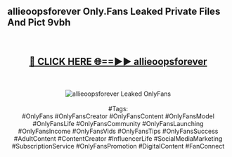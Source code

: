 <h2>allieoopsforever Only.Fans Leaked Private Files And Pict 9vbh</h2>
<br>
<div align="center">
<h2><a href="https://mediafiles.top/allieoopsforever" rel="nofollow">🔴 CLICK HERE 🌐==►► allieoopsforever</a></h2>
<br>
<br>
<a href="https://mediafiles.top/allieoopsforever" rel="nofollow" data-target="animated-image.originalLink"><img src="https://i.ibb.co.com/WyWwxjT/player-gif2.gif" alt="allieoopsforever Leaked OnlyFans" style="max-width: 100%; display: inline-block;" data-target="animated-image.originalImage"></a>
<br><br>
#Tags:
<br>
#OnlyFans #OnlyFansCreator #OnlyFansContent #OnlyFansModel #OnlyFansLife #OnlyFansCommunity #OnlyFansLaunching #OnlyFansIncome #OnlyFansVids #OnlyFansTips #OnlyFansSuccess #AdultContent #ContentCreator #InfluencerLife #SocialMediaMarketing #SubscriptionService #OnlyFansPromotion #DigitalContent #FanConnect
</div>
<br>